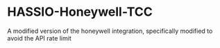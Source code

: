# HASSIO-Honeywell-TCC
A modified version of the honeywell integration, specifically modified to avoid the API rate limit

